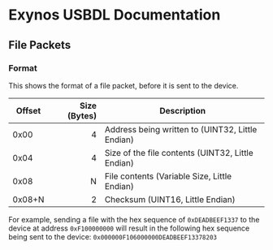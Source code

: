 # Exynos USBDL Documentation

## File Packets

### Format

This shows the format of a file packet, before it is sent to the device.

| Offset  | Size (Bytes) | Description                                        |
|---------|------:|-----------------------------------------------------------|
| 0x00    | 4     | Address being written to (UINT32, Little Endian)          |
| 0x04    | 4     | Size of the file contents (UINT32, Little Endian)         |
| 0x08    | N     | File contents (Variable Size, Little Endian)              |
| 0x08+N  | 2     | Checksum (UINT16, Little Endian)                          |


For example, sending a file with the hex sequence of ```0xDEADBEEF1337``` to the device at address ```0xF100000000``` will result in
the following hex sequence being sent to the device: ```0x000000F106000000DEADBEEF13378203```
